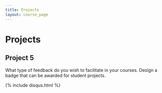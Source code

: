 ```yaml
---
title: Projects
layout: course_page
---
```


# Projects

## Project 5

What type of feedback do you wish to facilitate in your courses. Design a badge that can be awarded for student projects.

{% include disqus.html %}
